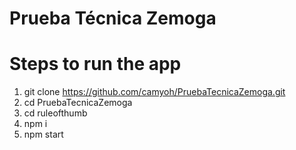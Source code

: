 # Prueba Técnica Zemoga

# Steps to run the app

1. git clone https://github.com/camyoh/PruebaTecnicaZemoga.git
2. cd PruebaTecnicaZemoga
3. cd ruleofthumb
4. npm i
5. npm start

